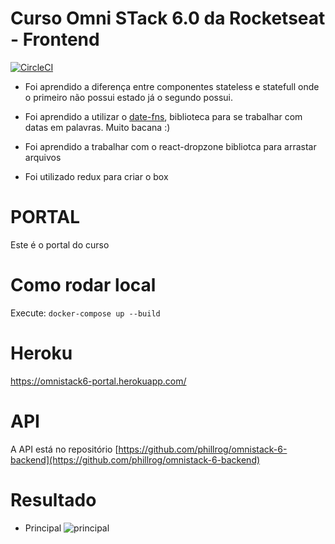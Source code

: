 # Curso Omni STack 6.0 da Rocketseat - Frontend

[![CircleCI](https://circleci.com/gh/phillrog/omniStack-6.0-frontend.svg)](https://circleci.com/gh/phillrog/omniStack-6.0-frontend)


- Foi aprendido a diferença entre componentes stateless e statefull onde o primeiro não possui estado já o segundo possui.

- Foi aprendido a utilizar o [date-fns](https://date-fns.org/), biblioteca para se trabalhar com datas em palavras. Muito bacana :)

- Foi aprendido a trabalhar com o react-dropzone bibliotca para arrastar arquivos

- Foi utilizado redux para criar o box

# PORTAL

Este é o portal do curso

# Como rodar local

Execute: ```docker-compose up --build```

# Heroku

https://omnistack6-portal.herokuapp.com/

# API

A API está no repositório [https://github.com/phillrog/omnistack-6-backend](https://github.com/phillrog/omnistack-6-backend)

# Resultado

- Principal
![principal](https://image.prntscr.com/image/E3CepsX_R1ioRvDjofe5kA.png)


